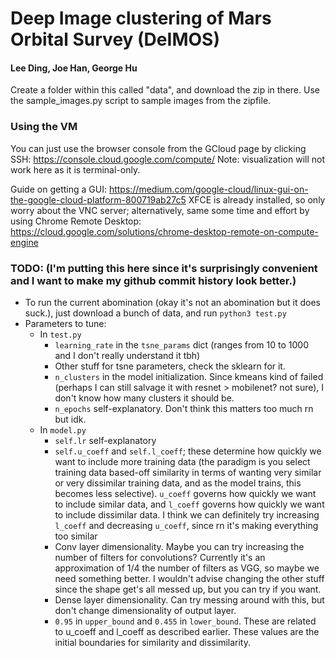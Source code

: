 # Deep Image clustering of Mars Orbital Survey (DeIMOS)

#### Lee Ding, Joe Han, George Hu

Create a folder within this called "data", and download the zip in there. Use the sample_images.py script to sample images from the zipfile.

### Using the VM
You can just use the browser console from the GCloud page by clicking SSH: https://console.cloud.google.com/compute/
Note: visualization will not work here as it is terminal-only. 

Guide on getting a GUI: https://medium.com/google-cloud/linux-gui-on-the-google-cloud-platform-800719ab27c5
XFCE is already installed, so only worry about the VNC server; alternatively, same some time and effort
by using Chrome Remote Desktop: https://cloud.google.com/solutions/chrome-desktop-remote-on-compute-engine

### TODO: (I'm putting this here since it's surprisingly convenient and I want to make my github commit history look better.)

- To run the current abomination (okay it's not an abomination but it does suck.), just download a bunch of data, and run `python3 test.py`
- Parameters to tune:
    - In `test.py`
        - `learning_rate` in the `tsne_params` dict (ranges from 10 to 1000 and I don't really understand it tbh)
        - Other stuff for tsne parameters, check the sklearn for it.
        - `n_clusters` in the model initialization. Since kmeans kind of failed (perhaps I can still salvage it with resnet > mobilenet? not sure), I don't know how many clusters it should be.
        - `n_epochs` self-explanatory. Don't think this matters too much rn but idk.
    - In `model.py`
        - `self.lr` self-explanatory
        - `self.u_coeff` and `self.l_coeff`; these determine how quickly we want to include more training data (the paradigm is you select training data based-off similarity in terms of wanting very similar or very dissimilar training data, and as the model trains, this becomes less selective). `u_coeff` governs how quickly we want to include similar data, and `l_coeff` governs how quickly we want to include dissimilar data. I think we can definitely try increasing `l_coeff` and decreasing `u_coeff`, since rn it's making everything too similar
        - Conv layer dimensionality. Maybe you can try increasing the number of filters for convolutions? Currently it's an approximation of 1/4 the number of filters as VGG, so maybe we need something better. I wouldn't advise changing the other stuff since the shape get's all messed up, but you can try if you want.
        - Dense layer dimensionality. Can try messing around with this, but don't change dimensionality of output layer.
        - `0.95` in `upper_bound` and `0.455` in `lower_bound`. These are related to u_coeff and l_coeff as described earlier. These values are the initial boundaries for similarity and dissimilarity.

